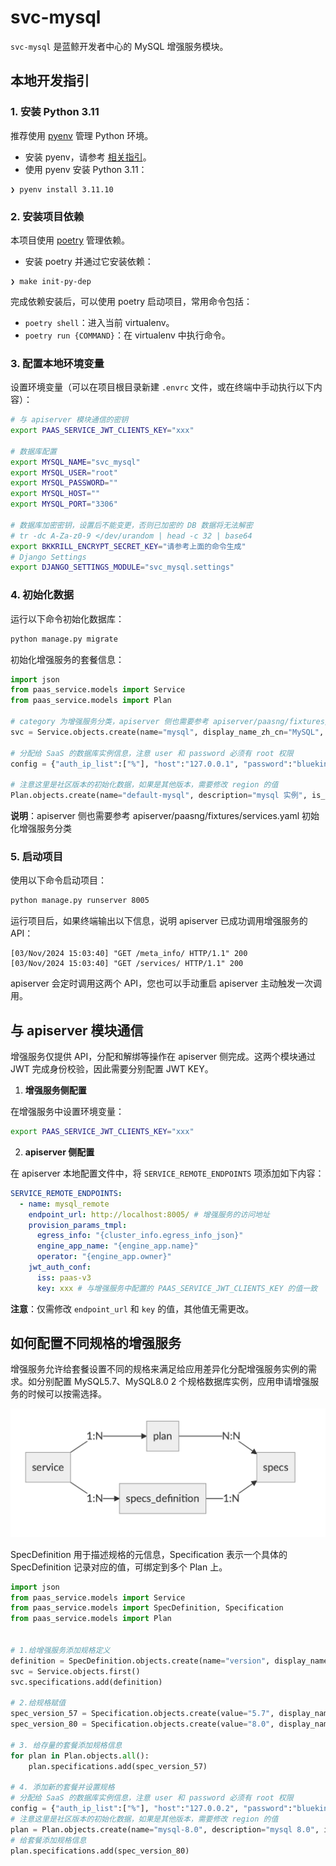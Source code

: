 # svc-mysql

`svc-mysql` 是蓝鲸开发者中心的 MySQL 增强服务模块。

## 本地开发指引

### 1. 安装 Python 3.11

推荐使用 [pyenv](https://github.com/pyenv/pyenv) 管理 Python 环境。

- 安装 pyenv，请参考 [相关指引](https://github.com/pyenv/pyenv#getting-pyenv)。
- 使用 pyenv 安装 Python 3.11：

```shell
❯ pyenv install 3.11.10
```

### 2. 安装项目依赖

本项目使用 [poetry](https://python-poetry.org/) 管理依赖。

- 安装 poetry 并通过它安装依赖：

```shell
❯ make init-py-dep
```

完成依赖安装后，可以使用 poetry 启动项目，常用命令包括：

- `poetry shell`：进入当前 virtualenv。
- `poetry run {COMMAND}`：在 virtualenv 中执行命令。

### 3. 配置本地环境变量

设置环境变量（可以在项目根目录新建 `.envrc` 文件，或在终端中手动执行以下内容）：

```bash
# 与 apiserver 模块通信的密钥
export PAAS_SERVICE_JWT_CLIENTS_KEY="xxx"

# 数据库配置
export MYSQL_NAME="svc_mysql"
export MYSQL_USER="root"
export MYSQL_PASSWORD=""
export MYSQL_HOST=""
export MYSQL_PORT="3306"

# 数据库加密密钥，设置后不能变更，否则已加密的 DB 数据将无法解密
# tr -dc A-Za-z0-9 </dev/urandom | head -c 32 | base64
export BKKRILL_ENCRYPT_SECRET_KEY="请参考上面的命令生成"
# Django Settings
export DJANGO_SETTINGS_MODULE="svc_mysql.settings"
```

### 4. 初始化数据

运行以下命令初始化数据库：

```bash
python manage.py migrate
```

初始化增强服务的套餐信息：

```python
import json
from paas_service.models import Service
from paas_service.models import Plan

# category 为增强服务分类，apiserver 侧也需要参考 apiserver/paasng/fixtures/services.yaml 初始化增强服务分类
svc = Service.objects.create(name="mysql", display_name_zh_cn="MySQL", display_name_en="MySQL", category=1, logo="http://example.com", available_languages="python,golang,nodejs")

# 分配给 SaaS 的数据库实例信息，注意 user 和 password 必须有 root 权限
config = {"auth_ip_list":["%"], "host":"127.0.0.1", "password":"blueking", "port":3006,"user":"root"}

# 注意这里是社区版本的初始化数据，如果是其他版本，需要修改 region 的值
Plan.objects.create(name="default-mysql", description="mysql 实例", is_active=True, service_id=svc.uuid, properties={ "region":"default"}, config=json.dumps(config))
```

**说明**：apiserver 侧也需要参考 apiserver/paasng/fixtures/services.yaml 初始化增强服务分类

### 5. 启动项目

使用以下命令启动项目：

```bash
python manage.py runserver 8005
```

运行项目后，如果终端输出以下信息，说明 apiserver 已成功调用增强服务的 API：

```
[03/Nov/2024 15:03:40] "GET /meta_info/ HTTP/1.1" 200
[03/Nov/2024 15:03:40] "GET /services/ HTTP/1.1" 200
```

apiserver 会定时调用这两个 API，您也可以手动重启 apiserver 主动触发一次调用。

## 与 apiserver 模块通信

增强服务仅提供 API，分配和解绑等操作在 apiserver 侧完成。这两个模块通过 JWT 完成身份校验，因此需要分别配置 JWT KEY。

1. **增强服务侧配置**

在增强服务中设置环境变量：

```bash
export PAAS_SERVICE_JWT_CLIENTS_KEY="xxx"
```

2. **apiserver 侧配置**

在 apiserver 本地配置文件中，将 `SERVICE_REMOTE_ENDPOINTS` 项添加如下内容：

```yaml
SERVICE_REMOTE_ENDPOINTS:
  - name: mysql_remote
    endpoint_url: http://localhost:8005/ # 增强服务的访问地址
    provision_params_tmpl:
      egress_info: "{cluster_info.egress_info_json}"
      engine_app_name: "{engine_app.name}"
      operator: "{engine_app.owner}"
    jwt_auth_conf:
      iss: paas-v3
      key: xxx # 与增强服务中配置的 PAAS_SERVICE_JWT_CLIENTS_KEY 的值一致
```

**注意**：仅需修改 `endpoint_url` 和 `key` 的值，其他值无需更改。

## 如何配置不同规格的增强服务

增强服务允许给套餐设置不同的规格来满足给应用差异化分配增强服务实例的需求。如分别配置 MySQL5.7、MySQL8.0 2 个规格数据库实例，应用申请增强服务的时候可以按需选择。

![img](docs/resource/img/svc_spec.png)

SpecDefinition 用于描述规格的元信息，Specification 表示一个具体的 SpecDefinition 记录对应的值，可绑定到多个 Plan 上。

```python
import json
from paas_service.models import Service
from paas_service.models import SpecDefinition, Specification
from paas_service.models import Plan


# 1.给增强服务添加规格定义
definition = SpecDefinition.objects.create(name="version", display_name_zh_cn="数据库版本", display_name_en="Database version", recommended_value="5.7")
svc = Service.objects.first()
svc.specifications.add(definition)

# 2.给规格赋值
spec_version_57 = Specification.objects.create(value="5.7", display_name_zh_cn="MySQL 5.7",  display_name_en="MySQL 5.7", definition=definition)
spec_version_80 = Specification.objects.create(value="8.0", display_name_zh_cn="MySQL 8.0",  display_name_en="MySQL 8.0", definition=definition)

# 3. 给存量的套餐添加规格信息
for plan in Plan.objects.all():
    plan.specifications.add(spec_version_57)

# 4. 添加新的套餐并设置规格
# 分配给 SaaS 的数据库实例信息，注意 user 和 password 必须有 root 权限
config = {"auth_ip_list":["%"], "host":"127.0.0.2", "password":"blueking", "port":3006,"user":"root"}
# 注意这里是社区版本的初始化数据，如果是其他版本，需要修改 region 的值
plan = Plan.objects.create(name="mysql-8.0", description="mysql 8.0", is_active=True, service_id=svc.uuid, properties={ "region":"default"}, config=json.dumps(config))
# 给套餐添加规格信息
plan.specifications.add(spec_version_80)
```
